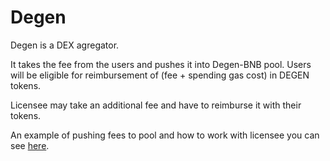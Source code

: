 # Degen

Degen is a DEX agregator.

It takes the fee from the users and pushes it into Degen-BNB pool. Users will be eligible for reimbursement of (fee + spending gas cost) in DEGEN tokens.

Licensee may take an additional fee and have to reimburse it with their tokens.

An example of pushing fees to pool and how to work with licensee you can see [here]().


